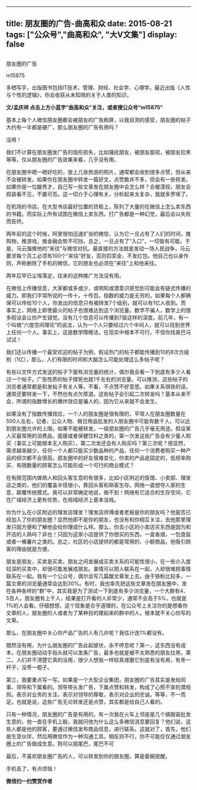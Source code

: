 
---
title:   朋友圈的广告-曲高和众
date: 2015-08-21
tags: ["公众号","曲高和众", "大V文集"]
display: false
---


## 



朋友圈的广告




m15875




多栖写手，出版图书包括IT技术，管理、财经、社会学、心理学。最近出版《人性与个性的逻辑》，你会收获从未知晓的关于人类的知识。


**文/孟庆祥 点击上方小蓝字“曲高和众”关注，或者搜公众号“m15875”**



基本上每个人微信朋友圈都会被朋友的广告刷屏，以我目测的感受，朋友圈的帖子大约有一半都是硬广，那么朋友圈的广告有用吗？



没用！



我们不计算在朋友圈发广告的隐形损失，比如骚扰朋友，被朋友鄙视，被朋友拉黑等等，仅从朋友圈的广告效果来看，几乎没有用。



在朋友圈中晒一晒好吃的，放上几张旅游的照片，通常都会收到很多点赞，但从来不会被转发。如果你在朋友圈中转发一篇好文，点赞数并不多，但会有一些转发。如果你是一位酸秀才，自己写一些文章发在朋友圈中会怎么样？会被漠视，朋友会假装看不见，不置可否。这一切介于心理有关，分析起来太复杂，我就多罗嗦了。



在机场的书店，在大型书店最好位置的货柜上，陈列了大量的在微信上怎么卖东西的书籍。而实际上所有试图在微信上卖东西，打广告都是一种幻觉，最后会以失败而告终。



两年前的这个时候，阿里很怕迅速扩张的微信，认为它一旦占有了人们的时间，推购物，推游戏，推金融会势不可挡，总之，一旦占有了“入口”，一切皆有可能。于是，马云强推他的“来往”与微信对抗。最直接的方法就是发动一场人民战争，马云要求每个员工必须有100个“来往”好友，否则扣奖金，不发红包。他自己也以身作则，声称删除了手机的微信，它的朋友也必须在“来往”上和他来往。



两年后早已尘埃落定，往来的这种推广方法没有用。



在微信上传播信息，大家都或多或少，或明知或潜意识感觉到可能会有链式传播的威力。即我们平常所说的一传十，十传百。指数的威力是无穷的，如果每个人都确保可以传给10个人，你发出的信息只有被转发7个级别，就可以有1亿人收到。而事实上，网络上即使最火的帖子也很难达到这个浏览量。数学不骗人，数学上的很多假设会让你产生错觉。没有几个信息可以传播到7层这样的深度。前几年，有一个叫做“六度空间理论”的说法，认为一个人只要经过六个中间人，就可以找到世界上任何一个人。事实上，这是数学障眼法，在现实中根本不可行，不信你找奥巴马试试！



我们还以传播一个最受欢迎的帖子为例，假设热门的帖子都能传播到10的8次方级别（1亿），那么，人们有限的时间和大脑怎么可能处理这么多帖子呢？



有些以文件方式发送的帖子下面有浏览量的统计，偶尔我会看一下到底有多少人看过一个帖子。广告性质的帖子撑死也就1千左右的浏览量。可以推测，这些帖子的浏览者通常都是和发帖子有关人等，不看，不点赞不好意思。如果关系很铁的话，通常还要转发一下，不然也有点欠厚道。这些帖子会引起二次转发吗？基本从来不会，所谓的指数增长的爆炸效应是骗人的，因为它从来就不会发生。



如果没有了指数传播效应，一个人的朋友圈是很有限的，平常人在朋友圈数量在500人左右，记者、公众人物、做日用品批发的人朋友圈中可能有数千人，可以达到朋友圈允许的上限。如果不能被转发，一级朋友圈的广告几乎毫无用途。假设某人买最常用的消费品，面膜或者保健饮料之类的，第一次发这些广告会有少量人购买（事实上可能根本无人购买），第二次发还会有人购买吗？第三次呢？很显然，需求越来越少，任何一个人都只能买少数品种的产品，任何一个消费者购买一种产品的频次都不会很高。朋友圈中的好友很难变化，你卖的产品是固定的，低频率购买、有限数量的顾客怎么可能形成一个可行的商业模式？



在有限范围内做熟人和回头客生意的有很多，比如小区附近的饭馆、小卖部、理发店之类的，他们的覆盖半径很小，靠回头客和熟客生存。网络一直想夺人家的生意，颠覆传统模式。我可以非常确定地说，做不到！网络有它适合的生存空间，它在广域经济上更有优势，在局域经济上基本没戏。



你为什么在小区附近的理发店理发？理发店师傅或者老板是你的朋友吗？他是否已经加入了你的朋友圈？显然他即不是你的朋友，也没有和你相互关注，去他那里理发只因方便和了解他会给你理成什么样。那么，你去小区的小卖店买东西是因为和开店的人熟吗？非也！只因为这家小店提供了你想买的东西，一盒香烟，一包食盐或者一桶薯片之类的。总之，社区的小店提供的都是常用的、小额商品，他吸引顾客的理由就是方便。



朋友是朋友，买卖是买卖。朋友之间发展成买卖关系的可能性很小，在一些介入度较深的买卖中，却很可能发展成朋友。事情可以把人联系在一起，人却很难把事情联系在一起。我有一个公众号，偶尔会写几篇酸文章发上去。由于铁粉比较多，一篇文章的浏览量通常会达到30%。有时，我也率先把这些文章发在朋友圈中，发在各种各样的“群”中，其实我是为了测试一下到底有多少浏览量，一个大群有4、5百人，朋友圈有上千人，结果是打开看的人非常少，通常不会高于5%，也就是1%的人会看。仔细想想，这个现象是合乎道理的，在公众号上关注你的是想看你文章的人，朋友圈的人或者为了某种目的建起来的群中的人，根本就不关心你写的文章。



那么，在朋友圈中关心你产品广告的人有几许呢？我估计连1%都没有。



既然没有用，为什么朋友圈的广告此起彼伏，永不停息呢？第一，这东西没有成本，在朋友圈动动手指头就可以发条广告，最多也就是被不太熟悉的朋友拉黑。第二，人们并不清楚它真的没用，很少人想我一样较真琢磨它到底有没有用，有枣一杆子，没枣一棍子。



第三，我要重点写一写。如果是一个大型企业集团，朋友圈的广告其实是发给同事、领导和下属看的。领导带头发广告，下属点赞和转发，构成了心照不宣的潜规则。表示对业务的关注，表示对领导的尊敬，表示对企业的忠诚，等等，不一而足。也就是说，这些广告无论转发还是点赞，其实都是给自己人看的。



只有一种情况，朋友圈的广告是有用的。有一次我在火车上邻座是几个搞服装批发生意的，他一直在手机上敲，我就问他为什么这么多微信消息要回复？他们说，这些人都是他的顾客，要通过微信发布商品信息，进行联系。这就对了，首先，他们是生意伙伴，然后用微信作为一种沟通工具。相反则不行，你不可能仅仅通过朋友圈上的广告做成生意。狗可以摇尾巴，尾巴不可

最后，不喜欢朋友圈广告的人，可以转发到你的朋友圈，算是委婉提醒。

手机丢了，有点烦恼！


**微信扫一扫赞赏作者**













